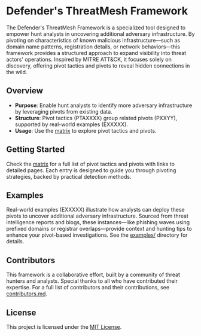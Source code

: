 # Defender's ThreatMesh Framework

The Defender's ThreatMesh Framework is a specialized tool designed to empower hunt analysts in uncovering additional adversary infrastructure. By pivoting on characteristics of known malicious infrastructure—such as domain name patterns, registration details, or network behaviors—this framework provides a structured approach to expand visibility into threat actors' operations. Inspired by MITRE ATT&CK, it focuses solely on discovery, offering pivot tactics and pivots to reveal hidden connections in the wild.

## Overview
- **Purpose**: Enable hunt analysts to identify more adversary infrastructure by leveraging pivots from existing data.
- **Structure**: Pivot tactics (PTAXXXX) group related pivots (PXXYY), supported by real-world examples (EXXXXX).
- **Usage**: Use the [matrix](matrix.md) to explore pivot tactics and pivots.

## Getting Started
Check the [matrix](matrix.md) for a full list of pivot tactics and pivots with links to detailed pages. Each entry is designed to guide you through pivoting strategies, backed by practical detection methods.

## Examples
Real-world examples (EXXXXX) illustrate how analysts can deploy these pivots to uncover additional adversary infrastructure. Sourced from threat intelligence reports and blogs, these instances—like phishing waves using prefixed domains or registrar overlaps—provide context and hunting tips to enhance your pivot-based investigations. See the [examples/](examples/) directory for details.

## Contributors
This framework is a collaborative effort, built by a community of threat hunters and analysts. Special thanks to all who have contributed their expertise. For a full list of contributors and their contributions, see [contributors.md](contributors.md).

## License
This project is licensed under the [MIT License](LICENSE).
